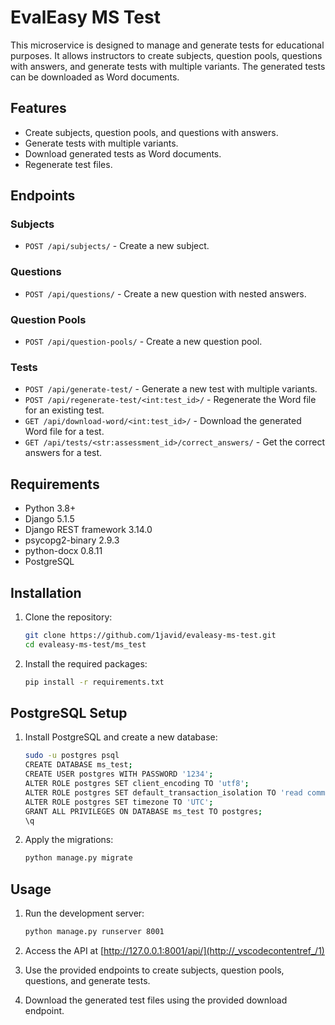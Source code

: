 # EvalEasy MS Test

This microservice is designed to manage and generate tests for educational purposes. It allows instructors to create subjects, question pools, questions with answers, and generate tests with multiple variants. The generated tests can be downloaded as Word documents.

## Features
- Create subjects, question pools, and questions with answers.
- Generate tests with multiple variants.
- Download generated tests as Word documents.
- Regenerate test files.

## Endpoints
### Subjects
- `POST /api/subjects/` - Create a new subject.

### Questions
- `POST /api/questions/` - Create a new question with nested answers.

### Question Pools
- `POST /api/question-pools/` - Create a new question pool.

### Tests
- `POST /api/generate-test/` - Generate a new test with multiple variants.
- `POST /api/regenerate-test/<int:test_id>/` - Regenerate the Word file for an existing test.
- `GET /api/download-word/<int:test_id>/` - Download the generated Word file for a test.
- `GET /api/tests/<str:assessment_id>/correct_answers/` - Get the correct answers for a test.

## Requirements
- Python 3.8+
- Django 5.1.5
- Django REST framework 3.14.0
- psycopg2-binary 2.9.3
- python-docx 0.8.11
- PostgreSQL

## Installation
1. Clone the repository:
    ```sh
    git clone https://github.com/1javid/evaleasy-ms-test.git
    cd evaleasy-ms-test/ms_test
    ```

2. Install the required packages:
    ```sh
    pip install -r requirements.txt
    ```

## PostgreSQL Setup
1. Install PostgreSQL and create a new database:
    ```sh
    sudo -u postgres psql
    CREATE DATABASE ms_test;
    CREATE USER postgres WITH PASSWORD '1234';
    ALTER ROLE postgres SET client_encoding TO 'utf8';
    ALTER ROLE postgres SET default_transaction_isolation TO 'read committed';
    ALTER ROLE postgres SET timezone TO 'UTC';
    GRANT ALL PRIVILEGES ON DATABASE ms_test TO postgres;
    \q
    ```

2. Apply the migrations:
    ```sh
    python manage.py migrate
    ```

## Usage
1. Run the development server:
    ```sh
    python manage.py runserver 8001
    ```

2. Access the API at [http://127.0.0.1:8001/api/](http://_vscodecontentref_/1)

3. Use the provided endpoints to create subjects, question pools, questions, and generate tests.

4. Download the generated test files using the provided download endpoint.